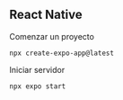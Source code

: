 ## React Native

Comenzar un proyecto

```command
npx create-expo-app@latest
```

Iniciar servidor

```command
npx expo start
```
